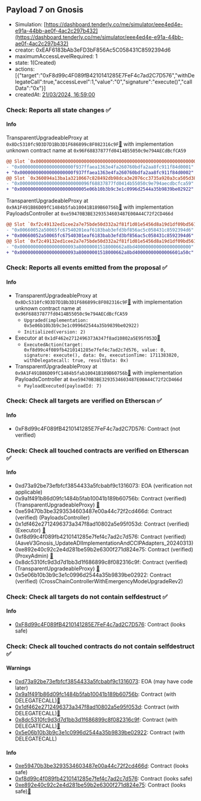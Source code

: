 ## Payload 7 on Gnosis

- Simulation: [https://dashboard.tenderly.co/me/simulator/eee4ed4e-e91a-44bb-ae0f-4ac2c297b432](https://dashboard.tenderly.co/me/simulator/eee4ed4e-e91a-44bb-ae0f-4ac2c297b432)
- creator: 0xEAF6183bAb3eFD3bF856Ac5C058431C8592394d6
- maximumAccessLevelRequired: 1
- state: 1(Created)
- actions: [{"target":"0xF8d99c4F089fB4210141285E7FeF4c7ad2C7D576","withDelegateCall":true,"accessLevel":1,"value":"0","signature":"execute()","callData":"0x"}]
- createdAt: [21/03/2024, 16:59:00](https://gnosisscan.io/tx/0x1feb48c546f121faf53487e7184d36c083725cfb7f420eab74e608fd65c84fe5)

### Check: Reports all state changes :white_check_mark:

#### Info


TransparentUpgradeableProxy at `0x8Dc5310fc9D3D7D1Bb3D1F686899c8F082316c9F`[:ghost:](https://github.com/bgd-labs/aave-address-book "GovernanceV3Gnosis.CROSS_CHAIN_CONTROLLER") with implementation unknown contract name at `0x96F68837877fd0414B55050c9e794AECdBcfCA59`
```diff
@@ Slot `0x0000000000000000000000000000000000000000000000000000000000000071` @@
- "0x00000000000000000000f937ffaea1363e4fa260760bdfa2aa8fc911f84d0001"
+ "0x00000000000000000000f937ffaea1363e4fa260760bdfa2aa8fc911f84d0002"
@@ Slot `0x360894a13ba1a3210667c828492db98dca3e2076cc3735a920a3ca505d382bbc` @@
- "0x00000000000000000000000096f68837877fd0414b55050c9e794aecdbcfca59"
+ "0x0000000000000000000000005e06b10b3b9c3e1c0996d2544a35b9839be02922"
```

TransparentUpgradeableProxy at `0x9A1F491B86D09fC1484b5fab10041B189B60756b`[:ghost:](https://github.com/bgd-labs/aave-address-book "GovernanceV3Gnosis.PAYLOADS_CONTROLLER") with implementation PayloadsController at `0xe59470B3BE3293534603487E00A44C72f2CD466d`
```diff
@@ Slot `0xf2c49132ed1cee2a7e75bde50d332a2f81f1d01e5456d8a19d1df09bd561dbd2` @@
- "0x00660052a50065fc67540201eaf6183bab3efd3bf856ac5c058431c8592394d6"
+ "0x00660052a50065fc67540301eaf6183bab3efd3bf856ac5c058431c8592394d6"
@@ Slot `0xf2c49132ed1cee2a7e75bde50d332a2f81f1d01e5456d8a19d1df09bd561dbd3` @@
- "0x000000000000000000093a80000001518000662a8bd400000000000000000000"
+ "0x000000000000000000093a80000001518000662a8bd40000000000006601a50c"
```


### Check: Reports all events emitted from the proposal :white_check_mark:

#### Info

- TransparentUpgradeableProxy at `0x8Dc5310fc9D3D7D1Bb3D1F686899c8F082316c9F`[:ghost:](https://github.com/bgd-labs/aave-address-book "GovernanceV3Gnosis.CROSS_CHAIN_CONTROLLER") with implementation unknown contract name at `0x96F68837877fd0414B55050c9e794AECdBcfCA59`
  - `Upgraded(implementation: 0x5e06b10b3b9c3e1c0996d2544a35b9839be02922)`
  - `Initialized(version: 2)`
- Executor at `0x1dF462e2712496373A347f8ad10802a5E95f053D`[:ghost:](https://github.com/bgd-labs/aave-address-book "AaveV3Gnosis.ACL_ADMIN, GovernanceV3Gnosis.EXECUTOR_LVL_1")
  - `ExecutedAction(target: 0xf8d99c4f089fb4210141285e7fef4c7ad2c7d576, value: 0, signature: execute(), data: 0x, executionTime: 1711383820, withDelegatecall: true, resultData: 0x)`
- TransparentUpgradeableProxy at `0x9A1F491B86D09fC1484b5fab10041B189B60756b`[:ghost:](https://github.com/bgd-labs/aave-address-book "GovernanceV3Gnosis.PAYLOADS_CONTROLLER") with implementation PayloadsController at `0xe59470B3BE3293534603487E00A44C72f2CD466d`
  - `PayloadExecuted(payloadId: 7)`

### Check: Check all targets are verified on Etherscan :white_check_mark:

#### Info

- 0xF8d99c4F089fB4210141285E7FeF4c7ad2C7D576: Contract (not verified) 

### Check: Check all touched contracts are verified on Etherscan :white_check_mark:

#### Info

- 0xd73a92be73efbfcf3854433a5fcbabf9c1316073: EOA (verification not applicable)
- 0x9a1f491b86d09fc1484b5fab10041b189b60756b: Contract (verified) (TransparentUpgradeableProxy) [:ghost:](https://github.com/bgd-labs/aave-address-book "GovernanceV3Gnosis.PAYLOADS_CONTROLLER")
- 0xe59470b3be3293534603487e00a44c72f2cd466d: Contract (verified) (PayloadsController) 
- 0x1df462e2712496373a347f8ad10802a5e95f053d: Contract (verified) (Executor) [:ghost:](https://github.com/bgd-labs/aave-address-book "AaveV3Gnosis.ACL_ADMIN, GovernanceV3Gnosis.EXECUTOR_LVL_1")
- 0xf8d99c4f089fb4210141285e7fef4c7ad2c7d576: Contract (verified) (AaveV3Gnosis_UpdateADIImplementationAndCCIPAdapters_20240313) 
- 0xe892e40c92c2e4d281be59b2e6300f271d824e75: Contract (verified) (ProxyAdmin) [:ghost:](https://github.com/bgd-labs/aave-address-book "MiscGnosis.PROXY_ADMIN")
- 0x8dc5310fc9d3d7d1bb3d1f686899c8f082316c9f: Contract (verified) (TransparentUpgradeableProxy) [:ghost:](https://github.com/bgd-labs/aave-address-book "GovernanceV3Gnosis.CROSS_CHAIN_CONTROLLER")
- 0x5e06b10b3b9c3e1c0996d2544a35b9839be02922: Contract (verified) (CrossChainControllerWithEmergencyModeUpgradeRev2) 

### Check: Check all targets do not contain selfdestruct :white_check_mark:

#### Info

- [0xF8d99c4F089fB4210141285E7FeF4c7ad2C7D576](https://gnosisscan.io/address/0xF8d99c4F089fB4210141285E7FeF4c7ad2C7D576): Contract (looks safe)

### Check: Check all touched contracts do not contain selfdestruct :white_check_mark:

#### Warnings

- [0xd73a92be73efbfcf3854433a5fcbabf9c1316073](https://gnosisscan.io/address/0xd73a92be73efbfcf3854433a5fcbabf9c1316073): EOA (may have code later)
- [0x9a1f491b86d09fc1484b5fab10041b189b60756b](https://gnosisscan.io/address/0x9a1f491b86d09fc1484b5fab10041b189b60756b): Contract (with DELEGATECALL)[:ghost:](https://github.com/bgd-labs/aave-address-book "GovernanceV3Gnosis.PAYLOADS_CONTROLLER")
- [0x1df462e2712496373a347f8ad10802a5e95f053d](https://gnosisscan.io/address/0x1df462e2712496373a347f8ad10802a5e95f053d): Contract (with DELEGATECALL)[:ghost:](https://github.com/bgd-labs/aave-address-book "AaveV3Gnosis.ACL_ADMIN, GovernanceV3Gnosis.EXECUTOR_LVL_1")
- [0x8dc5310fc9d3d7d1bb3d1f686899c8f082316c9f](https://gnosisscan.io/address/0x8dc5310fc9d3d7d1bb3d1f686899c8f082316c9f): Contract (with DELEGATECALL)[:ghost:](https://github.com/bgd-labs/aave-address-book "GovernanceV3Gnosis.CROSS_CHAIN_CONTROLLER")
- [0x5e06b10b3b9c3e1c0996d2544a35b9839be02922](https://gnosisscan.io/address/0x5e06b10b3b9c3e1c0996d2544a35b9839be02922): Contract (with DELEGATECALL)

#### Info

- [0xe59470b3be3293534603487e00a44c72f2cd466d](https://gnosisscan.io/address/0xe59470b3be3293534603487e00a44c72f2cd466d): Contract (looks safe)
- [0xf8d99c4f089fb4210141285e7fef4c7ad2c7d576](https://gnosisscan.io/address/0xf8d99c4f089fb4210141285e7fef4c7ad2c7d576): Contract (looks safe)
- [0xe892e40c92c2e4d281be59b2e6300f271d824e75](https://gnosisscan.io/address/0xe892e40c92c2e4d281be59b2e6300f271d824e75): Contract (looks safe)[:ghost:](https://github.com/bgd-labs/aave-address-book "MiscGnosis.PROXY_ADMIN")


